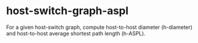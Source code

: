 # host-switch-graph-aspl
For a given host-switch graph, compute host-to-host diameter (h-diameter) and host-to-host average shortest path length (h-ASPL).
